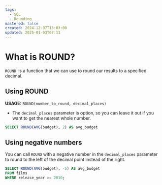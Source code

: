 ```yaml
---
tags:
  - SQL
  - Rounding
mastered: false
created: 2024-12-07T13:03:00
updated: 2025-01-03T07:11
---
```


# What is ROUND?

`ROUND `is a function that we can use to round our results to a specified decimal.

## Using ROUND

**USAGE:** `ROUND(number_to_round, decimal_places)`

- The `decimal_places` parameter is option, so you can leave it out if you want to get the nearest whole number.

```sql
SELECT ROUND(AVG(budget), 2) AS avg_budget
```

## Using negative numbers

You can call `ROUND` with a negative number in the `decimal_places` parameter to round to the left of the decimal point instead of the right.

```sql
SELECT ROUND(AVG(budget), -5) AS avg_budget
FROM films
WHERE release_year >= 2010;
```


